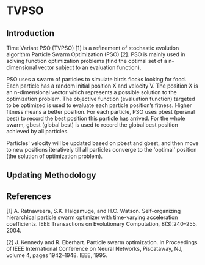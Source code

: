 TVPSO
=====

Introduction
------------
Time Variant PSO (TVPSO) [1] is a refinement of stochastic evolution algorithm Particle Swarm Optimization (PSO) [2]. PSO is mainly used in solving function optimization problems (find the optimal set of a n-dimensional vector subject to an evaluation function).

PSO uses a swarm of particles to simulate birds flocks looking for food. Each particle has a random initial position X and velocity V. The position X is an n-dimensional vector which represents a possible solution to the optimization problem. The objective function (evaluation function) targeted to be optimized is used to evaluate each particle position’s fitness. Higher fitness means a better position. For each particle, PSO uses pbest (persnal best) to record the best position this particle has arrived. For the whole swarm, gbest (global best) is used to record the global best position achieved by all particles. 

Particles' velocity will be updated based on pbest and gbest, and then move to new positions iteratively till all particles converge to the 'optimal' position (the solution of optimization problem).

Updating Methodology
--------------------

References
----------
[1] A. Ratnaweera, S.K. Halgamuge, and H.C. Watson. Self-organizing hierarchical particle swarm optimizer with time-varying acceleration coefficients. IEEE Transactions on Evolutionary Computation, 8(3):240–255, 2004.

[2] J. Kennedy and R. Eberhart. Particle swarm optimization. In Proceedings of IEEE International Conference on Neural Networks, Piscataway, NJ, volume 4, pages 1942–1948. IEEE, 1995.

